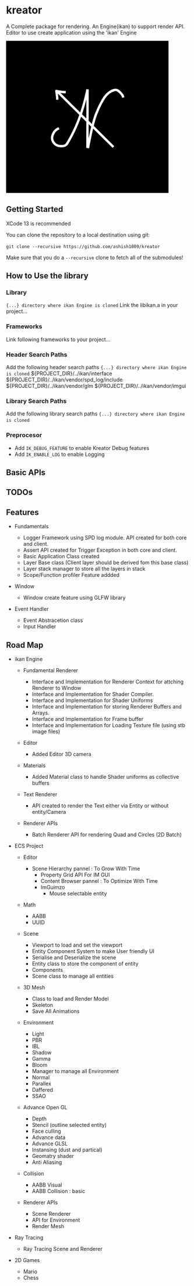 # kreator
A Complete package for rendering. An Engine(ikan) to support render API. Editor to use create application using the 'ikan' Engine

![](/resources/branding/i_kan.png)

## Getting Started
XCode 13 is recommended

You can clone the repository to a local destination using git:

`git clone --recursive https://github.com/ashish1009/kreator`

Make sure that you do a `--recursive` clone to fetch all of the submodules!

## How to Use the library

### Library
`{...} directory where ikan Engine is cloned`
Link the libikan.a in your project... 

### Frameworks
Link following frameworks to your project...

### Header Search Paths
Add the following header search paths 
`{...} directory where ikan Engine is cloned`
${PROJECT_DIR}/../ikan/interface
${PROJECT_DIR}/../ikan/vendor/spd_log/include
${PROJECT_DIR}/../ikan/vendor/glm
${PROJECT_DIR}/../ikan/vendor/imgui

### Library Search Paths
Add the following library search paths 
`{...} directory where ikan Engine is cloned`

### Preprocesor
- Add `IK_DEBUG_FEATURE` to enable Kreator Debug features
- Add `IK_ENABLE_LOG` to enable Logging

## Basic APIs

## TODOs

## Features
- Fundamentals
  - Logger Framework using SPD log module. API created for both core and client.
  - Assert API created for Trigger Exception in both core and client.
  - Basic Application Class created
  - Layer Base class (Client layer should be derived fom this base class)
  - Layer stack manager to store all the layers in stack
  - Scope/Function profiler Feature addded

- Window
  - Window create feature using GLFW library

- Event Handler
  - Event Abstracetion class
  - Input Handler

## Road Map  
- ikan Engine
  - Fundamental Renderer
    - Interface and Implementation for Renderer Context for attching Renderer to Window
    - Interface and Implementation for Shader Compiler.
    - Interface and Implementation for Shader Uniforms
    - Interface and Implementation for storing Renderer Buffers and Arrays.
    - Interface and Implementation for Frame buffer
    - Interface and Implementation for Loading Texture file (using stb image files)
  
  - Editor
    - Added Editor 3D camera

  - Materials
    - Added Material class to handle Shader uniforms as collective buffers
    
  - Text Renderer
    - API created to render the Text either via Entity or without entity/Camera 

  - Renderer APIs
    - Batch Renderer API for rendering Quad and Circles (2D Batch)

- ECS Project
  - Editor
    - Scene Hierarchy pannel : To Grow With Time
      - Property Grid API For IM GUI
      - Content Browser pannel : To Optimize With Time
      - ImGuimzo
        - Mouse selectable entity

  - Math
    - AABB
    - UUID

  - Scene
    - Viewport to load and set the viewport
    - Entity Component System to make User friendly UI
    - Serialise and Deserialize the scene
    - Entity class to store the component of entity
    - Components
    - Scene class to manage all entities

  - 3D Mesh
    - Class to load and Render Model
    - Skeleton
    - Save All Animations
    
  - Environment
    - Light
    - PBR
    - IBL
    - Shadow
    - Gamma
    - Bloom
    - Manager to manage all Environment
    - Normal
    - Parallex
    - Daffered 
    - SSAO

  - Advance Open GL
    - Depth
    - Stencil (outline selected entity)
    - Face culling
    - Advance data
    - Advance GLSL 
    - Instansing (dust and partical)
    - Geomatry shader
    - Anti Aliasing

  - Collision
    - AABB Visual
    - AABB Collision : basic

  - Renderer APIs
    - Scene Renderer
    - API for Environment
    - Render Mesh

- Ray Tracing
  - Ray Tracing Scene and Renderer
  
- 2D Games
  - Mario
  - Chess
